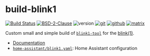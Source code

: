 # build-blink1

[![Build Status](https://jenkins.sudo.is/buildStatus/icon?job=ben%2Fbuild-blink1%2Fmain&style=flat-square)](https://jenkins.sudo.is/job/ben/job/build-blink1/)
[![BSD-2-Clause](https://www.sudo.is/readmes/license-BSD-blue.svg)](LICENSE)
![version](https://jenkins.sudo.is/buildStatus/icon?job=ben%2Fbuild-blink1%2Fmain&style=flat-square&status=${description}&subject=version&build=lastStable&color=blue)
[![git](https://www.sudo.is/readmes/git.sudo.is-ben-blink1.svg)](https://git.sudo.is/ben/build-blink1)
[![github](https://www.sudo.is/readmes/github-benediktkr.svg)](https://github.com/benediktkr/build-blink1)
[![matrix](https://www.sudo.is/readmes/matrix-ben-sudo.is.svg)](https://matrix.to/#/@ben:sudo.is)

Custom small and simple build of [`blink1-tool`](https://github.com/todbot/blink1-tool/) for the [blink(1)](https://blink1.thingm.com/).

- [Documentation](https://www.sudo.is/docs/builds/blink1)
- [`home-assistant/blink1.yaml`](home-assistant/blink1.yaml): Home Assistant configuration

